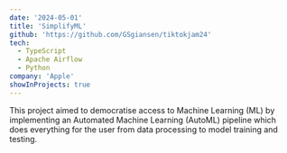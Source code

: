 ```yaml
---
date: '2024-05-01'
title: 'SimplifyML'
github: 'https://github.com/GSgiansen/tiktokjam24'
tech:
  - TypeScript
  - Apache Airflow
  - Python
company: 'Apple'
showInProjects: true
---
```


This project aimed to democratise access to Machine Learning (ML) by implementing an Automated Machine Learning (AutoML) pipeline which does everything for the user from data processing to model training and testing.
